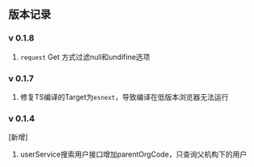 ## 版本记录
### v 0.1.8
1. `request` Get 方式过滤null和undifine选项
### v 0.1.7
1. 修复TS编译的Target为`esnext`，导致编译在低版本浏览器无法运行

### v 0.1.4
[新增]
1. userService搜索用户接口增加parentOrgCode，只查询父机构下的用户